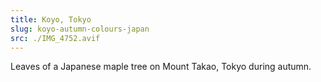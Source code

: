 ```yaml
---
title: Koyo, Tokyo
slug: koyo-autumn-colours-japan
src: ./IMG_4752.avif
---
```


Leaves of a Japanese maple tree on Mount Takao, Tokyo during autumn.
